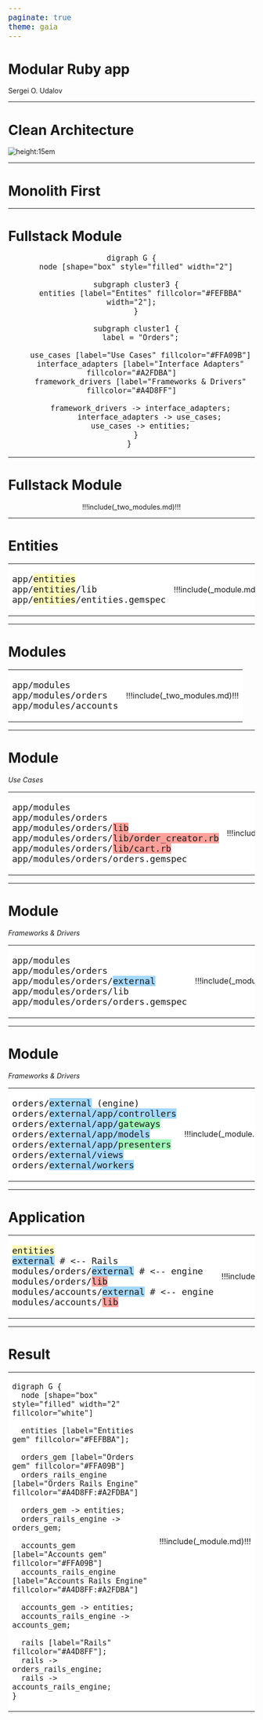 ```yaml
---
paginate: true
theme: gaia
---
```

<style>
  section {
    background: white;
  }
  td {
    background: white !important;
    border: 0px !important;
  }
  pre {
    font-size: 18px;
  }
</style>

<!--
_paginate: false
class: lead
-->

# Modular Ruby app

Sergei O. Udalov

---

# Clean Architecture

![height:15em](img/clean_architecture.jpeg)


---

# Monolith First

---

# Fullstack Module

<center>

```plantuml
digraph G {
  node [shape="box" style="filled" width="2"]

  subgraph cluster3 {
    entities [label="Entites" fillcolor="#FEFBBA" width="2"];
  }

  subgraph cluster1 {
    label = "Orders";

    use_cases [label="Use Cases" fillcolor="#FFA09B"]
    interface_adapters [label="Interface Adapters" fillcolor="#A2FDBA"]
    framework_drivers [label="Frameworks & Drivers" fillcolor="#A4D8FF"]

    framework_drivers -> interface_adapters;
		interface_adapters -> use_cases;
    use_cases -> entities;
  }
} 
```

</center>

---

# Fullstack Module

<center>

!!!include(_two_modules.md)!!!

</center>


---

# Entities

<table><tr><td>

<pre>
app/<span style="background: #FEFBBA">entities</span>
app/<span style="background: #FEFBBA">entities</span>/lib
app/<span style="background: #FEFBBA">entities</span>/entities.gemspec
</pre>

</td><td>

!!!include(_module.md)!!!

</td></tr></table>

---

# Modules

<table><tr><td>

<pre>
app/modules
app/modules/orders
app/modules/accounts
</pre>

</td><td>

!!!include(_two_modules.md)!!!

</td></tr></table>


---

# Module
*Use Cases*

<table><tr><td>

<pre>
app/modules
app/modules/orders
app/modules/orders/<span style="background: #FFA09B">lib</span>
app/modules/orders/<span style="background: #FFA09B">lib/order_creator.rb</span>
app/modules/orders/<span style="background: #FFA09B">lib/cart.rb</span>
app/modules/orders/orders.gemspec
</pre>

</td><td>

!!!include(_module.md)!!!

</td></tr></table>




---

# Module

*Frameworks & Drivers*

<table><tr><td>

<pre>
app/modules
app/modules/orders
app/modules/orders/<span style="background: #A4D8FF">external</span>
app/modules/orders/lib
app/modules/orders/orders.gemspec
</pre>

</td><td>

!!!include(_module.md)!!!

</td></tr></table>


---

# Module

*Frameworks & Drivers*

<table><tr><td>

<pre>
orders/<span style="background: #A4D8FF">external</span> (engine)
orders/<span style="background: #A4D8FF">external/app/controllers</span>
orders/<span style="background: #A4D8FF">external/app/</span><span style="background: #A2FDBA">gateways</span>
orders/<span style="background: #A4D8FF">external/app/models</span>
orders/<span style="background: #A4D8FF">external/app/</span><span style="background: #A2FDBA">presenters</span>
orders/<span style="background: #A4D8FF">external/views</span>
orders/<span style="background: #A4D8FF">external/workers</span>
</pre>

</td><td>

!!!include(_module.md)!!!

</td></tr></table>


---

# Application


<table><tr><td>

<pre>
<span style="background: #FEFBBA">entities</span>
<span style="background: #A4D8FF">external</span> # <-- Rails
modules/orders/<span style="background: #A4D8FF">external</span> # <-- engine
modules/orders/<span style="background: #FFA09B">lib</span>
modules/accounts/<span style="background: #A4D8FF">external</span> # <-- engine
modules/accounts/<span style="background: #FFA09B">lib</span>
</pre>

</td><td>

!!!include(_module.md)!!!

</td></tr></table>

---

# Result

<table><tr><td>

```plantuml
digraph G {
  node [shape="box" style="filled" width="2" fillcolor="white"]

  entities [label="Entities gem" fillcolor="#FEFBBA"];

  orders_gem [label="Orders gem" fillcolor="#FFA09B"]
  orders_rails_engine [label="Orders Rails Engine" fillcolor="#A4D8FF:#A2FDBA"]

  orders_gem -> entities;
  orders_rails_engine -> orders_gem;

  accounts_gem [label="Accounts gem" fillcolor="#FFA09B"]
  accounts_rails_engine [label="Accounts Rails Engine" fillcolor="#A4D8FF:#A2FDBA"]

  accounts_gem -> entities;
  accounts_rails_engine -> accounts_gem;

  rails [label="Rails" fillcolor="#A4D8FF"];
  rails -> orders_rails_engine;
  rails -> accounts_rails_engine;
} 
```

</td><td>

!!!include(_module.md)!!!

</td></tr></table>
